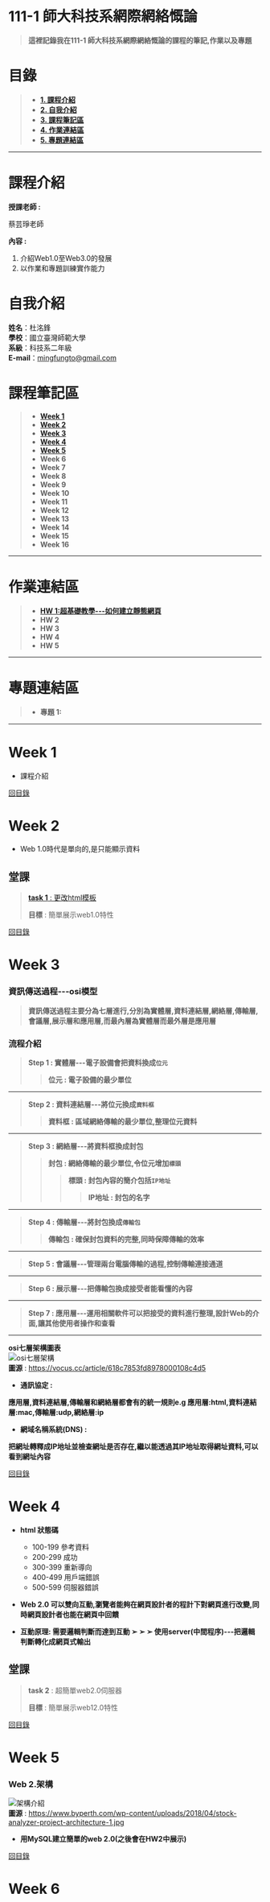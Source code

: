 # 111-1 師大科技系網際網絡慨論
>**這裡記錄我在111-1 師大科技系網際網絡慨論的課程的筆記,作業以及專題**


# 目錄  
>+ [**1. 課程介紹** ](https://github.com/SAStommy/Web#課程介紹)
>+ [**2. 自我介紹**](https://github.com/SAStommy/Web#自我介紹)
>+ [**3. 課程筆記區**](https://github.com/SAStommy/Web#課程筆記區)
>+ [**4. 作業連結區**](https://github.com/SAStommy/Web#作業連結區)
>+ [**5. 專題連結區**](https://github.com/SAStommy/Web#專題連結區)
---

# 課程介紹
**授課老師 :**

蔡芸琤老師
  
**內容 :** 
1. 介紹Web1.0至Web3.0的發展
2. 以作業和專題訓練實作能力

# 自我介紹
**姓名**：杜洺鋒\
**學校**：國立臺灣師範大學\
**系級**：科技系二年級\
**E-mail**：mingfungto@gmail.com

# 課程筆記區
>+ [**Week 1**](https://github.com/SAStommy/Web#Week-1)
>+ [**Week 2**](https://github.com/SAStommy/Web#Week-2)
>+ [**Week 3**](https://github.com/SAStommy/Web#Week-3)
>+ [**Week 4**](https://github.com/SAStommy/Web#Week-4)
>+ [**Week 5**](https://github.com/SAStommy/Web#Week-5)
>+ **Week 6**
>+ **Week 7**
>+ **Week 8**
>+ **Week 9**
>+ **Week 10**
>+ **Week 11**
>+ **Week 12**
>+ **Week 13**
>+ **Week 14**
>+ **Week 15**
>+ **Week 16**
---

# 作業連結區
>+ [**HW 1:超基礎教學---如何建立靜態網頁**](https://youtu.be/lJikqgQfTs4)
>+ **HW 2**
>+ **HW 3**
>+ **HW 4**
>+ **HW 5**
---

# 專題連結區
>+ **專題 1:**
---

# Week 1
+ 課程介紹

[回目錄](https://github.com/SAStommy/Web#目錄)

# Week 2
+ Web 1.0時代是單向的,是只能顯示資料

## 堂課
> [**task 1** : 更改html模板](https://sastommy.github.io/Web/mypage/)
>
> **目標** : 簡單展示web1.0特性

[回目錄](https://github.com/SAStommy/Web#目錄)

# Week 3
### 資訊傳送過程---osi模型
> **資訊傳送過程主要分為七層進行,分別為實體層,資料連結層,網絡層,傳輸層,會議層,展示層和應用層,而最內層為實體層而最外層是應用層**

### 流程介紹
> **Step 1 : 實體層---電子設備會把資料換成`位元`**
>> **位元 : 電子設備的最少單位**
---
> **Step 2 : 資料連結層---將位元換成`資料框`**
>> **資料框 : 區域網絡傳輸的最少單位,整理位元資料**
---
> **Step 3 : 網絡層---將資料框換成封包**
>> **封包 : 網絡傳輸的最少單位,令位元增加`標頭`**
>>> **標頭 : 封包內容的簡介包括`IP地址`**
>>>> **IP地址 : 封包的名字**
---
> **Step 4 : 傳輸層---將封包換成`傳輸包`**
>> **傳輸包 : 確保封包資料的完整,同時保障傳輸的效率**
---
> **Step 5 : 會議層---管理兩台電腦傳輸的過程,控制傳輸連接通道**
---
> **Step 6 : 展示層---把傳輸包換成接受者能看懂的內容**
---
> **Step 7 : 應用層---運用相關軟件可以把接受的資料進行整理,設計Web的介面,讓其他使用者操作和查看**
---
**osi七層架構圖表**\
![osi七層架構](https://images.vocus.cc/76c1f12c-6735-4275-a82c-f00ae8ef1c28.jpg)\
**圖源** : https://vocus.cc/article/618c7853fd8978000108c4d5
 
+ **通訊協定 :**

**應用層,資料連結層,傳輸層和網絡層都會有的統一規則e.g 應用層:html,資料連結層:mac,傳輸層:udp,網絡層:ip**
+ **網域名稱系統(DNS) :**

**把網址轉釋成IP地址並檢查網址是否存在,繼以能透過其IP地址取得網址資料,可以看到網址內容**

[回目錄](https://github.com/SAStommy/Web#目錄)

# Week 4
+ **html 狀態碼**
  + 100-199 參考資料
  + 200-299 成功
  + 300-399 重新導向
  + 400-499 用戶端錯誤
  + 500-599 伺服器錯誤
  
+ **Web 2.0 可以雙向互動,瀏覽者能夠在網頁設計者的程計下對網頁進行改變,同時網頁設計者也能在網頁中回饋**
+ **互動原理: 需要邏輯判斷而達到互動 ➢ ➢ ➢ 使用server(中間程序)---把邏輯判斷轉化成網頁式輸出**

## 堂課
> **task 2** : 超簡單web2.0伺服器
>
> **目標** : 簡單展示web12.0特性

[回目錄](https://github.com/SAStommy/Web#目錄)

# Week 5
### Web 2.架構
![架構介紹](https://www.byperth.com/wp-content/uploads/2018/04/stock-analyzer-project-architecture-1.jpg)\
**圖源** : https://www.byperth.com/wp-content/uploads/2018/04/stock-analyzer-project-architecture-1.jpg


+ **用MySQL建立簡單的web 2.0(之後會在HW2中展示)**

[回目錄](https://github.com/SAStommy/Web#目錄)

# Week 6



 

 
